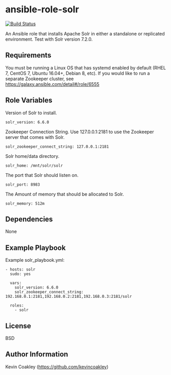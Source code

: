 ansible-role-solr
=================

[![Build Status](https://travis-ci.org/kevincoakley/ansible-role-solr.svg?branch=master)](https://travis-ci.org/kevincoakley/ansible-role-solr)

An Ansible role that installs Apache Solr in either a standalone or replicated environment. Test with Solr version 7.2.0.

Requirements
------------

You must be running a Linux OS that has systemd enabled by default (RHEL 7, CentOS 7, Ubuntu 16.04+, Debian 8, etc). If you would like to run
a separate Zookeeper cluster, see https://galaxy.ansible.com/detail#/role/6555

Role Variables
--------------

Version of Solr to install.

	solr_version: 6.6.0

Zookeeper Connection String. Use 127.0.0.1:2181 to use the Zookeeper server that comes with Solr.

	solr_zookeeper_connect_string: 127.0.0.1:2181

Solr home/data directory.

	solr_home: /mnt/solr/solr

The port that Solr should listen on.

	solr_port: 8983

The Amount of memory that should be allocated to Solr.

	solr_memory: 512m


Dependencies
------------

None

Example Playbook
----------------

Example solr_playbook.yml:

	- hosts: solr
	  sudo: yes

	  vars:
	    solr_version: 6.6.0
	    solr_zookeeper_connect_string: 192.168.0.1:2181,192.168.0.2:2181,192.168.0.3:2181/solr

	  roles:
	    - solr


License
-------

BSD

Author Information
------------------

Kevin Coakley (https://github.com/kevincoakley)
